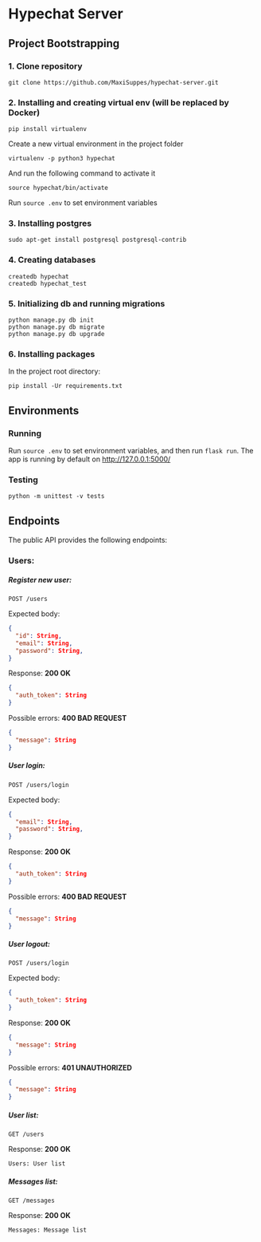 # Hypechat Server

## Project Bootstrapping

### 1. Clone repository
```
git clone https://github.com/MaxiSuppes/hypechat-server.git
```
### 2. Installing and creating virtual env (will be replaced by Docker)
```
pip install virtualenv
```

Create a new virtual environment in the project folder
```
virtualenv -p python3 hypechat
```
And run the following command to activate it
```
source hypechat/bin/activate
```

Run `source .env` to set environment variables
### 3. Installing postgres
```
sudo apt-get install postgresql postgresql-contrib
```
### 4. Creating databases
```
createdb hypechat
createdb hypechat_test
```
### 5. Initializing db and running migrations
```
python manage.py db init
python manage.py db migrate
python manage.py db upgrade
```
### 6. Installing packages
In the project root directory:
```
pip install -Ur requirements.txt
```

## Environments

### Running
Run `source .env` to set environment variables, and then run `flask run`. The app is 
running by default on http://127.0.0.1:5000/ 
 
### Testing
```
python -m unittest -v tests
```

## Endpoints
The public API provides the following endpoints:

### Users:

##### Register new user:
```
POST /users
```
Expected body:
```json
{
  "id": String,
  "email": String,
  "password": String,
}
```
Response: **200 OK**
```json
{
  "auth_token": String
}
```
Possible errors: **400 BAD REQUEST**
```json
{
  "message": String
}
```

##### User login:
```
POST /users/login
```
Expected body:
```json
{
  "email": String,
  "password": String,
}
```
Response: **200 OK**
```json
{
  "auth_token": String
}
```
Possible errors: **400 BAD REQUEST**
```json
{
  "message": String
}
```

##### User logout:
```
POST /users/login
```
Expected body:
```json
{
  "auth_token": String
}
```
Response: **200 OK**
```json
{
  "message": String
}
```
Possible errors: **401 UNAUTHORIZED**
```json
{
  "message": String
}
```

##### User list:
```
GET /users
```
Response: **200 OK**
```
Users: User list
```

##### Messages list:
```
GET /messages
```
Response: **200 OK**
```
Messages: Message list
```
